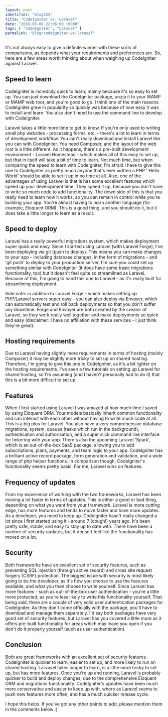 ```yaml
---
layout: post
identifier: "blog123"
title: "CodeIgniter vs. Laravel"
date: "2016-03-08 22:06:00 +0000"
tags: [ "CodeIgniter", "Laravel" ]
permalink: "blog/codeigniter-vs-laravel"
---
```

It's not always easy to give a definite winner with these sorts of comparisons, as depends what your requirements and preferences are. So, here are a few areas worth thinking about when weighing up CodeIgniter against Laravel.

<!--more-->

## Speed to learn
CodeIgniter is incredibly quick to learn; mainly because it's so easy to set up. You can just download the CodeIgniter package, unzip it to your WAMP or MAMP web root, and you're good to go. I think one of the main reasons CodeIgniter grew in popularity so quickly was because of how easy it was to install and learn. You also don't need to use the command line to develop with CodeIgniter.

Laravel takes a little more time to get to know. If you're only used to writing small php websites - processing forms, etc. - there's a lot to learn in terms of development workflow. You can't really download and install Laravel like you can with CodeIgniter. You need Composer, and the layout of the web root is a little different. As it happens, there's a pre-built development environment - Laravel Homestead - which makes all of this easy to set up, but that in itself will take a bit of time to learn. Not much time, but when comparing the speed to learn with CodeIgniter, I'm afraid I have to give this one to CodeIgniter as pretty much anyone that's ever written a PHP ''Hello World' should be able to set it up in no time at all. Also, one of the advantages of using Laravel is that is has some excellent features which speed up your development time. They speed it up, because you don't have to write so much code to add functionality. The down side of this is that you really need to learn how it works, so you can remain in control while you're building your app. You're almost having to learn another language (for example, Eloquent ORM). This is a good thing, and you should do it, but it does take a little longer to learn as a result.

## Speed to deploy
Laravel has a really powerful migrations system, which makes deployment super quick and easy. Since I started using Laravel (with Laravel Forge), I've been deploying via git (push to deploy). This means you can make changes to your app - including database changes, in the form of migrations - and 'git push' to deploy to your production server. I'm sure you could set up something similar with CodeIgniter (it does have some basic migrations functionality, too) but it doesn't feel quite so streamlined as Laravel. Because of this, I'm going to hand this one to Laravel - as it's really built for streamlining deployment.

Side note: in addition to Laravel Forge - which makes setting up PHP/Laravel servers super easy - you can also deploy via Envoyer, which can automatically test and roll back deployments so that you don't suffer any downtime. Forge and Envoyer are both created by the creator of Laravel, so they work really well together and make deployments so quick and easy (disclaimer: I have no affiliation with these services - I just think they're great).

## Hosting requirements
Due to Laravel having slightly more requirements in terms of hosting (mainly Composer) it may be slightly more tricky to set up on shared hosting. Therefore, I'm going to give this one to CodeIgniter, as it's a bit lighter on the hosting requirements. I've seen a few tutorials on setting up Laravel for shared hosting, so I'm assuming (and I haven't personally had to do it) that this is a bit more difficult to set up.

## Features
When I first started using Laravel I was amazed at how much time I saved by using Eloquent ORM. Your models basically inherit common functionality and can interact with each other without having to write much code at all. This is a big plus for Laravel. You also have a very comprehensive database migrations, system, queues (tasks which run in the background), authentication and authorisation, and a super slick command line interface for tinkering with your app. There's also the upcoming Laravel 'Spark', which is an out-of-the-box SaaS package, allowing you to add subscriptions, plans, payments, and team logic to your app. CodeIgniter has a brilliant active record package, form generation and validation, and a wide range of php helper functions. In comparison though, CodeIgniter's functionality seems pretty basic. For me, Laravel wins on features.

## Frequency of updates
From my experience of working with the two frameworks, Laravel has been moving a lot faster in terms of updates. This is either a good or bad thing, depending on what you want from your framework. Laravel is more cutting edge, has more features and tends to move faster and have more updates. As a developer, you need to keep up. CodeIgniter hasn't really changed a lot since I first started using it - around 7 (cough!) years ago. It's been pretty safe, stable, and easy to stay up to date with. There have been a number of security updates, but it doesn't feel like the functionality has moved on a lot.

## Security
Both frameworks have an excellent set of security features, such as preventing SQL injection (through active record) and cross site request forgery (CSRF) protection. The biggest issue with security is most likely going to be the developer, as it's how you choose to use the features available, and what you then choose to write yourself. Since Laravel has more features - such as out-of-the-box user authentication - you're a little more protected, as you're less likely to write this functionality yourself. That being said, there are a couple of very solid user authentication packages for CodeIgniter. As they don't come officially with the package, you'll have to download and manage them separately. I'd say both packages have very good set of security features, but Laravel has you covered a little more as it offers pre-built functionality for areas which may leave you open if you don't do it properly yourself (such as user authentication).

## Conclusion
Both are great frameworks with an excellent set of security features. CodeIgniter is quicker to learn, easier to set up, and more likely to run on shared hosting. Larvavel takes longer to learn, is a little more tricky to set up, but has more features. Once you're up and running, Laravel is probably quicker to build and deploy changes, due to the comprehensive Eloquent ORM and migrations functionality. CodeIgniter's updates have been much more conservative and easier to keep up with, where as Laravel seems to push new features more often, and has a much quicker release cycle.

I hope this helps. If you've got any other points to add, please mention them in the comments below :)